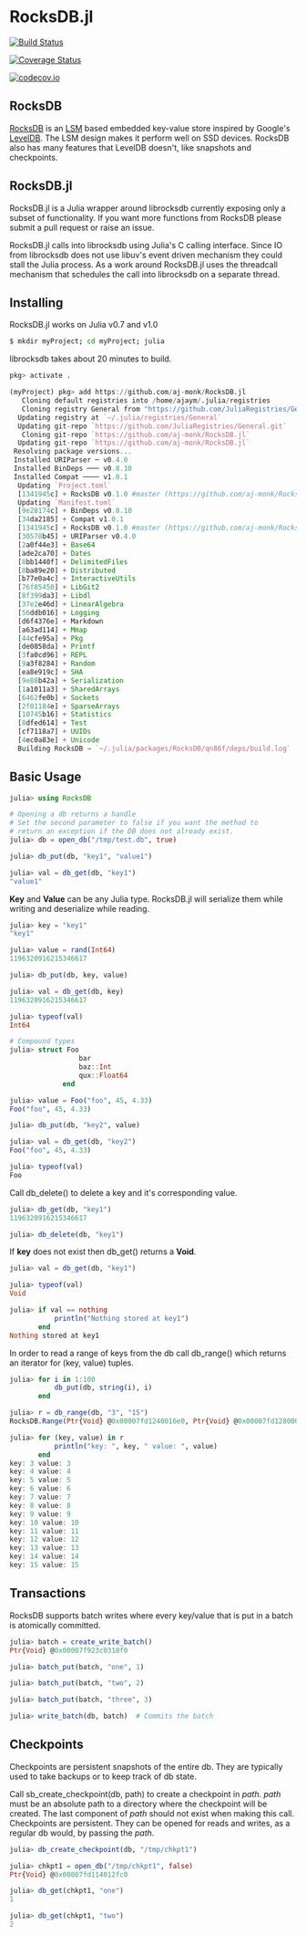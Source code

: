 # RocksDB.jl

[![Build Status](https://travis-ci.org/aj-monk/RocksDB.jl.svg?branch=master)](https://travis-ci.org/aj-monk/RocksDB.jl)

[![Coverage Status](https://coveralls.io/repos/aj-monk/RocksDB.jl/badge.svg?branch=master&service=github)](https://coveralls.io/github/aj-monk/RocksDB.jl?branch=master)

[![codecov.io](http://codecov.io/github/aj-monk/RocksDB.jl/coverage.svg?branch=master)](http://codecov.io/github/aj-monk/RocksDB.jl?branch=master)

## RocksDB
[RocksDB](https://github.com/facebook/rocksdb)
is an [LSM](https://en.wikipedia.org/wiki/Log-structured_merge-tree)
based embedded key-value store inspired by Google's
[LevelDB](https://github.com/google/leveldb). The LSM design makes it
perform well on SSD devices. RocksDB also has many features that LevelDB
doesn't, like snapshots and checkpoints.

## RocksDB.jl
RocksDB.jl is a Julia wrapper around librocksdb currently exposing only
a subset of functionality. If you want more functions from RocksDB please
submit a pull request or raise an issue.

RocksDB.jl calls into librocksdb using Julia's C calling interface.
Since IO from librocksdb does not use libuv's event driven mechanism
they could stall the Julia process. As a work around RocksDB.jl uses
the threadcall mechanism that schedules the call into librocksdb
on a separate thread.

## Installing
RocksDB.jl works on Julia v0.7 and v1.0

```bash
$ mkdir myProject; cd myProject; julia
```

librocksdb takes about 20 minutes to build.

```julia
pkg> activate .

(myProject) pkg> add https://github.com/aj-monk/RocksDB.jl
   Cloning default registries into /home/ajaym/.julia/registries
   Cloning registry General from "https://github.com/JuliaRegistries/General.git"
  Updating registry at `~/.julia/registries/General`
  Updating git-repo `https://github.com/JuliaRegistries/General.git`
   Cloning git-repo `https://github.com/aj-monk/RocksDB.jl`
  Updating git-repo `https://github.com/aj-monk/RocksDB.jl`
 Resolving package versions...
 Installed URIParser ─ v0.4.0
 Installed BinDeps ─── v0.8.10
 Installed Compat ──── v1.0.1
  Updating `Project.toml`
  [1341945c] + RocksDB v0.1.0 #master (https://github.com/aj-monk/RocksDB.jl)
  Updating `Manifest.toml`
  [9e28174c] + BinDeps v0.8.10
  [34da2185] + Compat v1.0.1
  [1341945c] + RocksDB v0.1.0 #master (https://github.com/aj-monk/RocksDB.jl)
  [30578b45] + URIParser v0.4.0
  [2a0f44e3] + Base64 
  [ade2ca70] + Dates 
  [8bb1440f] + DelimitedFiles 
  [8ba89e20] + Distributed 
  [b77e0a4c] + InteractiveUtils 
  [76f85450] + LibGit2 
  [8f399da3] + Libdl 
  [37e2e46d] + LinearAlgebra 
  [56ddb016] + Logging 
  [d6f4376e] + Markdown 
  [a63ad114] + Mmap 
  [44cfe95a] + Pkg 
  [de0858da] + Printf 
  [3fa0cd96] + REPL 
  [9a3f8284] + Random 
  [ea8e919c] + SHA 
  [9e88b42a] + Serialization 
  [1a1011a3] + SharedArrays 
  [6462fe0b] + Sockets 
  [2f01184e] + SparseArrays 
  [10745b16] + Statistics 
  [8dfed614] + Test 
  [cf7118a7] + UUIDs 
  [4ec0a83e] + Unicode 
  Building RocksDB → `~/.julia/packages/RocksDB/qn86f/deps/build.log`
```

## Basic Usage
```julia
julia> using RocksDB

# Opening a db returns a handle
# Set the second parameter to false if you want the method to
# return an exception if the DB does not already exist.
julia> db = open_db("/tmp/test.db", true)

julia> db_put(db, "key1", "value1")

julia> val = db_get(db, "key1")
"value1"


```

**Key** and **Value** can be any Julia type. RocksDB.jl will serialize
them while writing and deserialize while reading.

```julia
julia> key = "key1"
"key1"

julia> value = rand(Int64)
1196320916215346617

julia> db_put(db, key, value)

julia> val = db_get(db, key)
1196320916215346617

julia> typeof(val)
Int64

# Compound types
julia> struct Foo
                 bar
                 baz::Int
                 qux::Float64
             end

julia> value = Foo("foo", 45, 4.33)
Foo("foo", 45, 4.33)

julia> db_put(db, "key2", value)

julia> val = db_get(db, "key2")
Foo("foo", 45, 4.33)

julia> typeof(val)
Foo
```
Call db_delete() to delete a key and it's corresponding value.

```julia
julia> db_get(db, "key1")
1196320916215346617

julia> db_delete(db, "key1")

```

If **key** does not exist then db_get() returns a **Void**.
```julia
julia> val = db_get(db, "key1")

julia> typeof(val)
Void

julia> if val == nothing
           println("Nothing stored at key1")
       end
Nothing stored at key1

```

In order to read a range of keys from the db call db_range() which
returns an iterator for (key, value) tuples.

```julia
julia> for i in 1:100
           db_put(db, string(i), i)
       end

julia> r = db_range(db, "3", "15")
RocksDB.Range(Ptr{Void} @0x00007fd1240016e0, Ptr{Void} @0x00007fd1280008c0, UInt8[0x21, 0x01, 0x33, 0x00, 0x00, 0x00, 0x00, 0x00, 0x00, 0x00  …  0x00, 0x00, 0x00, 0x00, 0x00, 0x00, 0x00, 0x00, 0x00, 0x00], UInt8[0x21, 0x02, 0x31, 0x35, 0x00, 0x00, 0x00, 0x00, 0x00, 0x00  …  0x00, 0x00, 0x00, 0x00, 0x00, 0x00, 0x00, 0x00, 0x00, 0x00], false, false)

julia> for (key, value) in r
           println("key: ", key, " value: ", value)
       end
key: 3 value: 3
key: 4 value: 4
key: 5 value: 5
key: 6 value: 6
key: 7 value: 7
key: 8 value: 8
key: 9 value: 9
key: 10 value: 10
key: 11 value: 11
key: 12 value: 12
key: 13 value: 13
key: 14 value: 14
key: 15 value: 15
```


## Transactions
RocksDB supports batch writes where every key/value that is put in a batch
is atomically committed.
```julia
julia> batch = create_write_batch()
Ptr{Void} @0x00007f923c0318f0

julia> batch_put(batch, "one", 1)

julia> batch_put(batch, "two", 2)

julia> batch_put(batch, "three", 3)

julia> write_batch(db, batch)  # Commits the batch
```
## Checkpoints
Checkpoints are persistent snapshots of the entire db. They are typically
used to take backups or to keep track of db state.

Call sb_create_checkpoint(db, path) to create a checkpoint in *path*.
*path* must be an absolute
path to a directory where the checkpoint will be created. The last component of
*path* should not exist when making this call. Checkpoints are persistent.
They can be opened for reads and writes, as a regular db would, by passing
the *path*.
```julia
julia> db_create_checkpoint(db, "/tmp/chkpt1")

julia> chkpt1 = open_db("/tmp/chkpt1", false)
Ptr{Void} @0x00007fd114012fc0

julia> db_get(chkpt1, "one")
1

julia> db_get(chkpt1, "two")
2
```
